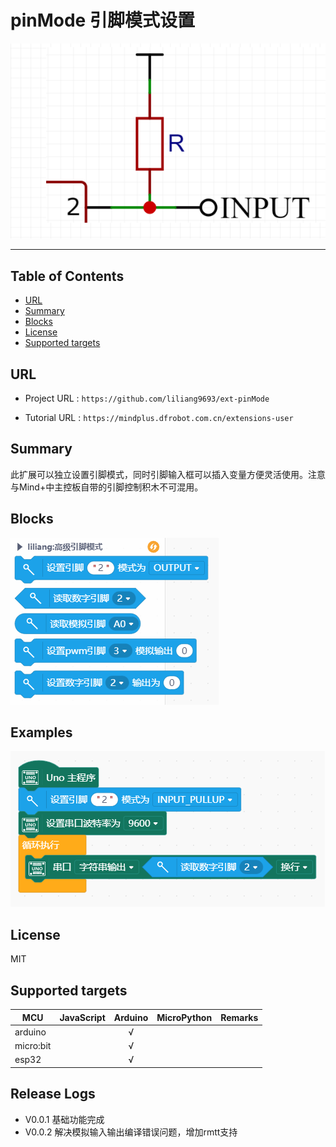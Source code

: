 # pinMode 引脚模式设置


![](./arduinoC/_images/featured.png)

---------------------------------------------------------

## Table of Contents

* [URL](#url)
* [Summary](#summary)
* [Blocks](#blocks)
* [License](#license)
* [Supported targets](#Supportedtargets)

## URL
* Project URL : ```https://github.com/liliang9693/ext-pinMode```

* Tutorial URL : ```https://mindplus.dfrobot.com.cn/extensions-user```



## Summary
此扩展可以独立设置引脚模式，同时引脚输入框可以插入变量方便灵活使用。注意与Mind+中主控板自带的引脚控制积木不可混用。

## Blocks

![](./arduinoC/_images/blocks.png)



## Examples

![](./arduinoC/_images/example.png)

## License

MIT

## Supported targets

MCU                | JavaScript    | Arduino   | MicroPython    | Remarks
------------------ | :----------: | :----------: | :---------: | -----
arduino        |             |        √      |             | 
micro:bit        |             |       √       |             | 
esp32        |             |        √      |             | 


## Release Logs
* V0.0.1  基础功能完成
* V0.0.2  解决模拟输入输出编译错误问题，增加rmtt支持

